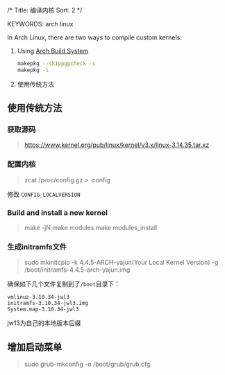 /*
 Title: 编译内核
 Sort: 2
 */

KEYWORDS: arch linux

In Arch Linux, there are two ways to compile custom kernels:
1. Using [Arch Build System](https://wiki.archlinux.org/index.php/Arch_Build_System)
   ```sh
   makepkg --skippgpcheck -s
   makepkg -i
   ```
2. 使用传统方法


## 使用传统方法

### 获取源码

>https://www.kernel.org/pub/linux/kernel/v3.x/linux-3.14.35.tar.xz

### 配置内核

>zcat /proc/config.gz > .config

修改 `CONFIG_LOCALVERSION`

### Build and install a new kernel

>make -jN
>make modules
>make modules_install

### 生成initramfs文件
>sudo mkinitcpio -k 4.4.5-ARCH-yajun(Your Local Kernel Version) -g /boot/initramfs-4.4.5-arch-yajun.img


确保如下几个文件复制到了`/boot`目录下：
```
vmlinuz-3.10.34-jwl3
initramfs-3.10.34-jwl3.img
System.map-3.10.34-jwl3
```
jw13为自己的本地版本后缀

## 增加启动菜单  
>sudo grub-mkconfig -o /boot/grub/grub.cfg

